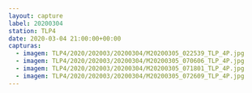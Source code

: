 ```yaml
---
layout: capture
label: 20200304
station: TLP4
date: 2020-03-04 21:00:00+00:00
capturas:
  - imagem: TLP4/2020/202003/20200304/M20200305_022539_TLP_4P.jpg
  - imagem: TLP4/2020/202003/20200304/M20200305_070606_TLP_4P.jpg
  - imagem: TLP4/2020/202003/20200304/M20200305_071801_TLP_4P.jpg
  - imagem: TLP4/2020/202003/20200304/M20200305_072609_TLP_4P.jpg
---
```

